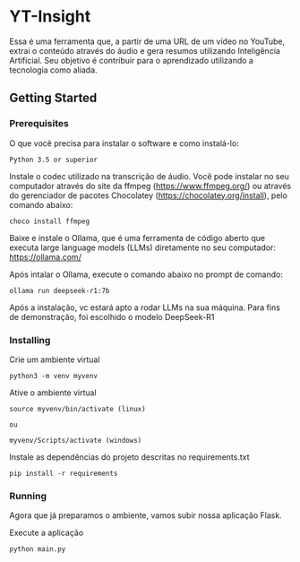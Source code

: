 # YT-Insight

Essa é uma ferramenta que, a partir de uma URL de um vídeo no YouTube, extrai o conteúdo através do áudio e gera resumos utilizando Inteligência Artificial. Seu objetivo é contribuir para o aprendizado utilizando a tecnologia como aliada. 

## Getting Started



### Prerequisites

O que você precisa para instalar o software e como instalá-lo:

```
Python 3.5 or superior

```

Instale o codec utilizado na transcrição de áudio. Você pode instalar no seu computador através do site da ffmpeg (https://www.ffmpeg.org/) ou através do gerenciador de pacotes Chocolatey (https://chocolatey.org/install), pelo comando abaixo:

```
choco install ffmpeg

```
Baixe e instale o Ollama, que é uma ferramenta de código aberto que executa large language models (LLMs) diretamente no seu computador: https://ollama.com/

Após intalar o Ollama, execute o comando abaixo no prompt de comando:

```
ollama run deepseek-r1:7b

```

Após a instalação, vc estará apto a rodar LLMs na sua máquina. Para fins de demonstração, foi escolhido o modelo DeepSeek-R1

### Installing

Crie um ambiente virtual 

```
python3 -m venv myvenv
```

Ative o ambiente virtual 

```
source myvenv/bin/activate (linux)

ou

myvenv/Scripts/activate (windows)
```

Instale as dependências do projeto descritas no requirements.txt
```
pip install -r requirements
```

### Running

Agora que já preparamos o ambiente, vamos subir nossa aplicação Flask.

Execute a aplicação

```
python main.py
```

